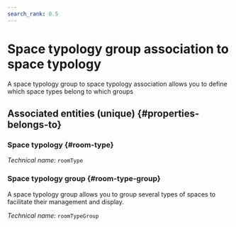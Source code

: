 ```yaml
---
search_rank: 0.5
---    
```

# Space typology group association to space typology
<!--- THIS FILE IS GENERATED PLEASE DO NOT EDIT IT DIRECTLY --->

A space typology group to space typology association allows you to define which space types belong to which groups

<OH code="roomTypeGroupToRoomType"/>







## Associated entities (unique) {#properties-belongs-to}

### Space typology {#room-type}



*Technical name:* ```roomType```
<PH code="roomTypeGroupToRoomType:roomType"/>

### Space typology group {#room-type-group}

A space typology group allows you to group several types of spaces to facilitate their management and display.

*Technical name:* ```roomTypeGroup```
<PH code="roomTypeGroupToRoomType:roomTypeGroup"/>





